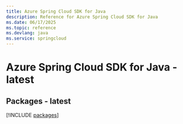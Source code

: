 ```yaml
---
title: Azure Spring Cloud SDK for Java
description: Reference for Azure Spring Cloud SDK for Java
ms.date: 06/17/2025
ms.topic: reference
ms.devlang: java
ms.service: springcloud
---
```

# Azure Spring Cloud SDK for Java - latest
## Packages - latest
[!INCLUDE [packages](spring-cloud-index.md)]